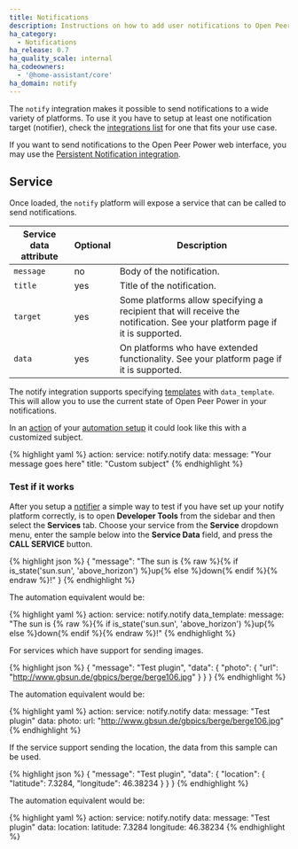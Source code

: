 ```yaml
---
title: Notifications
description: Instructions on how to add user notifications to Open Peer Power.
ha_category:
  - Notifications
ha_release: 0.7
ha_quality_scale: internal
ha_codeowners:
  - '@home-assistant/core'
ha_domain: notify
---
```


The `notify` integration makes it possible to send notifications to a wide variety of platforms. To use it you have to setup at least one notification target (notifier), check the [integrations list](/integrations/#notifications) for one that fits your use case.

If you want to send notifications to the Open Peer Power web interface, you may use the [Persistent Notification integration](/integrations/persistent_notification/).

## Service

Once loaded, the `notify` platform will expose a service that can be called to send notifications.

| Service data attribute | Optional | Description |
| ---------------------- | -------- | ----------- |
| `message`              |       no | Body of the notification.
| `title`                |      yes | Title of the notification.
| `target`               |      yes | Some platforms allow specifying a recipient that will receive the notification. See your platform page if it is supported.
| `data`                 |      yes | On platforms who have extended functionality. See your platform page if it is supported.

The notify integration supports specifying [templates](/topics/templating/) with `data_template`. This will allow you to use the current state of Open Peer Power in your notifications.

In an [action](/getting-started/automation-action/) of your [automation setup](/getting-started/automation/) it could look like this with a customized subject.

{% highlight yaml %}
action:
  service: notify.notify
  data:
    message: "Your message goes here"
    title: "Custom subject"
{% endhighlight %}

### Test if it works

After you setup a [notifier](/integrations/#notifications) a simple way to test if you have set up your notify platform correctly, is to open **Developer Tools** from the sidebar and then select the  **Services** tab. Choose your service from the **Service** dropdown menu, enter the sample below into the **Service Data** field, and press the **CALL SERVICE** button.

{% highlight json %}
{
  "message": "The sun is {% raw %}{% if is_state('sun.sun', 'above_horizon') %}up{% else %}down{% endif %}{% endraw %}!"
}
{% endhighlight %}

The automation equivalent would be:

{% highlight yaml %}
action:
  service: notify.notify
  data_template:
    message: "The sun is {% raw %}{% if is_state('sun.sun', 'above_horizon') %}up{% else %}down{% endif %}{% endraw %}!"
{% endhighlight %}

For services which have support for sending images.

{% highlight json %}
{ "message": "Test plugin",
  "data": {
    "photo": {
        "url": "http://www.gbsun.de/gbpics/berge/berge106.jpg"
    }
  }
}
{% endhighlight %}

The automation equivalent would be:

{% highlight yaml %}
action:
  service: notify.notify
  data:
    message: "Test plugin"
    data:
      photo:
        url: "http://www.gbsun.de/gbpics/berge/berge106.jpg"
{% endhighlight %}


If the service support sending the location, the data from this sample can be used.

{% highlight json %}
{ "message": "Test plugin",
  "data": {
    "location": {
      "latitude": 7.3284,
      "longitude": 46.38234
    }
  }
}
{% endhighlight %}

The automation equivalent would be:

{% highlight yaml %}
action:
  service: notify.notify
  data:
    message: "Test plugin"
    data:
      location:
        latitude: 7.3284
        longitude: 46.38234
{% endhighlight %}
